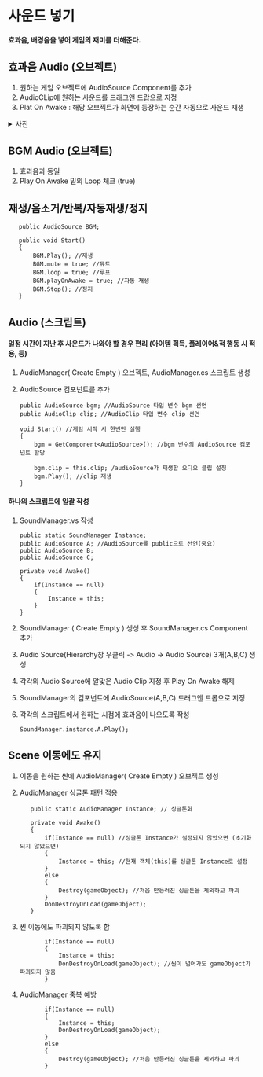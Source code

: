 # 사운드 넣기
#### 효과음, 배경음을 넣어 게임의 재미를 더해준다.

## 효과음 Audio (오브젝트)
1. 원하는 게임 오브젝트에 AudioSource Component를 추가
2. AudioCLip에 원하는 사운드를 드래그앤 드랍으로 지정
3. Plat On Awake : 해당 오브젝트가 화면에 등장하는 순간 자동으로 사운드 재생
<details>
  <summary>사진</summary>
[Inspector](https://github.com/user-attachments/assets/1fd917e6-8b6a-4615-9d02-d53b0ceddcd6)

  </details>

## BGM Audio (오브젝트)
1. 효과음과 동일
2. Play On Awake 밑의 Loop 체크 (true)
  
## 재생/음소거/반복/자동재생/정지

       public AudioSource BGM;

       public void Start()
       {
           BGM.Play(); //재생
           BGM.mute = true; //뮤트
           BGM.loop = true; //루프
           BGM.playOnAwake = true; //자동 재생
           BGM.Stop(); //정지
       }
           
## Audio (스크립트)
#### 일정 시간이 지난 후 사운드가 나와야 할 경우 편리 (아이템 획득, 플레이어&적 행동 시 적용, 등)
1. AudioManager( Create Empty ) 오브젝트, AudioManager.cs 스크립트 생성
2. AudioSource 컴포넌트를 추가

       public AudioSource bgm; //AudioSource 타입 변수 bgm 선언
       public AudioClip clip; //AudioClip 타입 변수 clip 선언

       void Start() //게임 시작 시 한번만 실행
       {
           bgm = GetComponent<AudioSource>(); //bgm 변수의 AudioSource 컴포넌트 할당

           bgm.clip = this.clip; /audioSource가 재생할 오디오 클립 설정
           bgm.Play(); //clip 재생
       }

#### 하나의 스크립트에 일괄 작성
1. SoundManager.vs 작성

       public static SoundManager Instance;
       public AudioSource A; //AudioSource를 public으로 선언(중요)
       public AudioSource B;
       public AudioSource C;

       private void Awake()
       {
           if(Instance == null)
           {
               Instance = this;
           }
       }
2. SoundManager ( Create Empty ) 생성 후 SoundManager.cs Component 추가
3. Audio Source(Hierarchy창 우클릭 -> Audio -> Audio Source) 3개(A,B,C) 생성
4. 각각의 Audio Source에 알맞은 Audio Clip 지정 후 Play On Awake 해제
5. SoundManager의 컴포넌트에 AudioSource(A,B,C) 드래그앤 드롭으로 지정
6. 각각의 스크립트에서 원하는 시점에 효과음이 나오도록 작성

       SoundManager.instance.A.Play();
   
## Scene 이동에도 유지
1. 이동을 원하는 씬에 AudioManager( Create Empty ) 오브젝트 생성
2. AudioManager 싱글톤 패턴 적용

          public static AudioManager Instance; // 싱글톤화

          private void Awake()
          {
              if(Instance == null) //싱글톤 Instance가 설정되지 않았으면 (초기화되지 않았으면)
              {
                  Instance = this; //현재 객체(this)를 싱글톤 Instance로 설정
              }
              else
              {
                  Destroy(gameObject); //처음 만등러진 싱글톤을 제외하고 파괴
              }
              DonDestroyOnLoad(gameObject);
          }

3. 씬 이동에도 파괴되지 않도록 함

              if(Instance == null)
              {
                  Instance = this;
                  DonDestroyOnLoad(gameObject); //씬이 넘어가도 gameObject가 파괴되지 않음
              }

4. AudioManager 중복 예방

              if(Instance == null)
              {
                  Instance = this;
                  DonDestroyOnLoad(gameObject);
              }
              else
              {
                  Destroy(gameObject); //처음 만등러진 싱글톤을 제외하고 파괴
              }
